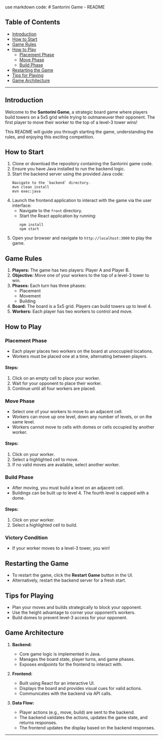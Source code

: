 use markdown code: # Santorini Game - README

## Table of Contents

- [Introduction](#introduction)
- [How to Start](#how-to-start)
- [Game Rules](#game-rules)
- [How to Play](#how-to-play)
  - [Placement Phase](#placement-phase)
  - [Move Phase](#move-phase)
  - [Build Phase](#build-phase)
- [Restarting the Game](#restarting-the-game)
- [Tips for Playing](#tips-for-playing)
- [Game Architecture](#game-architecture)

---

## Introduction

Welcome to the **Santorini Game**, a strategic board game where players build towers on a 5x5 grid while trying to outmaneuver their opponent. The first player to move their worker to the top of a level-3 tower wins!

This README will guide you through starting the game, understanding the rules, and enjoying this exciting competition.

## How to Start

1. Clone or download the repository containing the Santorini game code.
2. Ensure you have Java installed to run the backend logic.
3. Start the backend server using the provided Java code:
   ```
   Navigate to the `backend` directory.
   mvn clean install
   mvn exec:java
   ```
4. Launch the frontend application to interact with the game via the user interface:
   - Navigate to the `front` directory.
   - Start the React application by running:
     ```
     npm install
     npm start
     ```
5. Open your browser and navigate to `http://localhost:3000` to play the game.

## Game Rules

1. **Players:** The game has two players: Player A and Player B.
2. **Objective:** Move one of your workers to the top of a level-3 tower to win.
3. **Phases:** Each turn has three phases:
   - Placement
   - Movement
   - Building
4. **Board:** The board is a 5x5 grid. Players can build towers up to level 4.
5. **Workers:** Each player has two workers to control and move.

## How to Play

### Placement Phase

- Each player places two workers on the board at unoccupied locations.
- Workers must be placed one at a time, alternating between players.

#### Steps:

1. Click on an empty cell to place your worker.
2. Wait for your opponent to place their worker.
3. Continue until all four workers are placed.

### Move Phase

- Select one of your workers to move to an adjacent cell.
- Workers can move up one level, down any number of levels, or on the same level.
- Workers cannot move to cells with domes or cells occupied by another worker.

#### Steps:

1. Click on your worker.
2. Select a highlighted cell to move.
3. If no valid moves are available, select another worker.

### Build Phase

- After moving, you must build a level on an adjacent cell.
- Buildings can be built up to level 4. The fourth level is capped with a dome.

#### Steps:

1. Click on your worker.
2. Select a highlighted cell to build.

### Victory Condition

- If your worker moves to a level-3 tower, you win!

## Restarting the Game

- To restart the game, click the **Restart Game** button in the UI.
- Alternatively, restart the backend server for a fresh start.

## Tips for Playing

- Plan your moves and builds strategically to block your opponent.
- Use the height advantage to corner your opponent’s workers.
- Build domes to prevent level-3 access for your opponent.

## Game Architecture

1. **Backend:**

   - Core game logic is implemented in Java.
   - Manages the board state, player turns, and game phases.
   - Exposes endpoints for the frontend to interact with.

2. **Frontend:**

   - Built using React for an interactive UI.
   - Displays the board and provides visual cues for valid actions.
   - Communicates with the backend via API calls.

3. **Data Flow:**

   - Player actions (e.g., move, build) are sent to the backend.
   - The backend validates the actions, updates the game state, and returns responses.
   - The frontend updates the display based on the backend responses.

---

